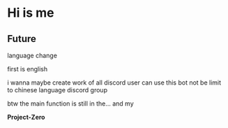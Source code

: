 # Hi is me

## Future
language change

first is english

i wanna maybe create work of all discord user can use this bot not be limit to chinese language discord group

btw the main function is still in the... and my

**Project-Zero**
